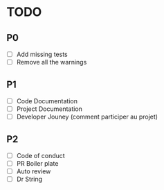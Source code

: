 # TODO

## P0
- [ ] Add missing tests
- [ ] Remove all the warnings

## P1
- [ ] Code Documentation
- [ ] Project Documentation
- [ ] Developer Jouney (comment participer au projet)

## P2
- [ ] Code of conduct
- [ ] PR Boiler plate
- [ ] Auto review
- [ ] Dr String

